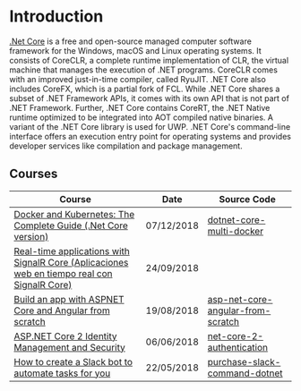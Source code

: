 # Introduction
[.Net Core](https://en.wikipedia.org/wiki/.NET_Core) is a free and open-source managed computer software framework for the Windows, macOS and Linux operating systems. It consists of CoreCLR, a complete runtime implementation of CLR, the virtual machine that manages the execution of .NET programs. CoreCLR comes with an improved just-in-time compiler, called RyuJIT. .NET Core also includes CoreFX, which is a partial fork of FCL. While .NET Core shares a subset of .NET Framework APIs, it comes with its own API that is not part of .NET Framework. Further, .NET Core contains CoreRT, the .NET Native runtime optimized to be integrated into AOT compiled native binaries. A variant of the .NET Core library is used for UWP. .NET Core's command-line interface offers an execution entry point for operating systems and provides developer services like compilation and package management.

## Courses
| Course                                                                                                                                         | Date               | Source Code                                                                                         |
| ----------------------------------------------------------------------------------------------------------------------------------------------- | ------------------- | --------------------------------------------------------------------------------------------------- |
| [Docker and Kubernetes: The Complete Guide (.Net Core version)](/projects/dotnet-core-multi-docker.md)                                                                                                               | 07/12/2018 | [dotnet-core-multi-docker](https://github.com/peelmicro/dotnet-core-multi-docker)                                         |
| [Real-time applications with SignalR Core (Aplicaciones web en tiempo real con SignalR Core)](dotnetcore-aplicaciones-web-en-tiempo-real-con-signalr-core.md)                                                                                                               | 24/09/2018 |             |
| [Build an app with ASPNET Core and Angular from scratch](dotnetcore-asp-net-core-angular-from-scratch.md)                                                                                                               | 19/08/2018 |[asp-net-core-angular-from-scratch](https://github.com/peelmicro/asp-net-core-angular-from-scratch)|
| [ASP.NET Core 2 Identity Management and Security](dotnetcore-aspnet-core-2-security-and-identity-management-with-c.md)| 06/06/2018 |[net-core-2-authentication](https://github.com/peelmicro/net-core-2-authentication)|
| [How to create a Slack bot to automate tasks for you](/projects/purchase-slack-command-dotnet.md)| 22/05/2018 | [purchase-slack-command-dotnet](https://github.com/peelmicro/purchase-slack-command-dotnet)|